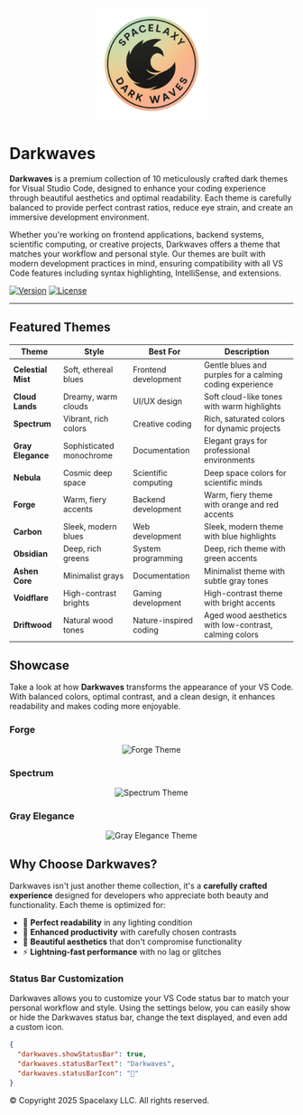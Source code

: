 <p align="center">
  <img src="https://github.com/spacelaxy/darkwaves/blob/main/assets/logo.png?raw=true" alt="Logo Darkwaves" width="200"/>
</p>

# Darkwaves

**Darkwaves** is a premium collection of 10 meticulously crafted dark themes for Visual Studio Code, designed to enhance your coding experience through beautiful aesthetics and optimal readability. Each theme is carefully balanced to provide perfect contrast ratios, reduce eye strain, and create an immersive development environment.

Whether you're working on frontend applications, backend systems, scientific computing, or creative projects, Darkwaves offers a theme that matches your workflow and personal style. Our themes are built with modern development practices in mind, ensuring compatibility with all VS Code features including syntax highlighting, IntelliSense, and extensions.

[![Version](https://img.shields.io/badge/version-0.0.7-blue.svg)](https://marketplace.visualstudio.com/items?itemName=spacelaxy.spacelaxy-darkwaves)
[![License](https://img.shields.io/badge/license-Apache%202.0-blue.svg)](LICENSE)

---

## Featured Themes

| Theme | Style | Best For | Description |
|-------|-------|----------|-------------|
| **Celestial Mist** | Soft, ethereal blues | Frontend development | Gentle blues and purples for a calming coding experience |
| **Cloud Lands** | Dreamy, warm clouds | UI/UX design | Soft cloud-like tones with warm highlights |
| **Spectrum** | Vibrant, rich colors | Creative coding | Rich, saturated colors for dynamic projects |
| **Gray Elegance** | Sophisticated monochrome | Documentation | Elegant grays for professional environments |
| **Nebula** | Cosmic deep space | Scientific computing | Deep space colors for scientific minds |
| **Forge** | Warm, fiery accents | Backend development | Warm, fiery theme with orange and red accents |
| **Carbon** | Sleek, modern blues | Web development | Sleek, modern theme with blue highlights |
| **Obsidian** | Deep, rich greens | System programming | Deep, rich theme with green accents |
| **Ashen Core** | Minimalist grays | Documentation | Minimalist theme with subtle gray tones |
| **Voidflare** | High-contrast brights | Gaming development | High-contrast theme with bright accents |
| **Driftwood** | Natural wood tones | Nature-inspired coding | Aged wood aesthetics with low-contrast, calming colors |

## Showcase

Take a look at how **Darkwaves** transforms the appearance of your VS Code. With balanced colors, optimal contrast, and a clean design, it enhances readability and makes coding more enjoyable.

### Forge
<p align="center">
  <img src="https://github.com/user-attachments/assets/9c85c7c8-5059-49f7-854c-af041c8ac56c" alt="Forge Theme" style="max-width:100%; height:auto;" />
</p>

### Spectrum
<p align="center">
  <img src="https://github.com/user-attachments/assets/6fcd2571-5a08-45d5-9e81-8010e8bcf8de" alt="Spectrum Theme" style="max-width:100%; height:auto;" />
</p>

### Gray Elegance
<p align="center">
  <img src="https://github.com/user-attachments/assets/2fefb2d9-c3b3-4a0f-b99c-252df74b19a8" alt="Gray Elegance Theme" style="max-width:100%; height:auto;" />
</p>

## Why Choose Darkwaves?

Darkwaves isn't just another theme collection, it's a **carefully crafted experience** designed for developers who appreciate both beauty and functionality. Each theme is optimized for:

- 🎯 **Perfect readability** in any lighting condition  
- 🚀 **Enhanced productivity** with carefully chosen contrasts  
- 🎨 **Beautiful aesthetics** that don't compromise functionality  
- ⚡ **Lightning-fast performance** with no lag or glitches  

### Status Bar Customization
Darkwaves allows you to customize your VS Code status bar to match your personal workflow and style. Using the settings below, you can easily show or hide the Darkwaves status bar, change the text displayed, and even add a custom icon.

```json
{
  "darkwaves.showStatusBar": true, 
  "darkwaves.statusBarText": "Darkwaves",
  "darkwaves.statusBarIcon": "🌌"
}

```
© Copyright 2025 Spacelaxy LLC. All rights reserved.